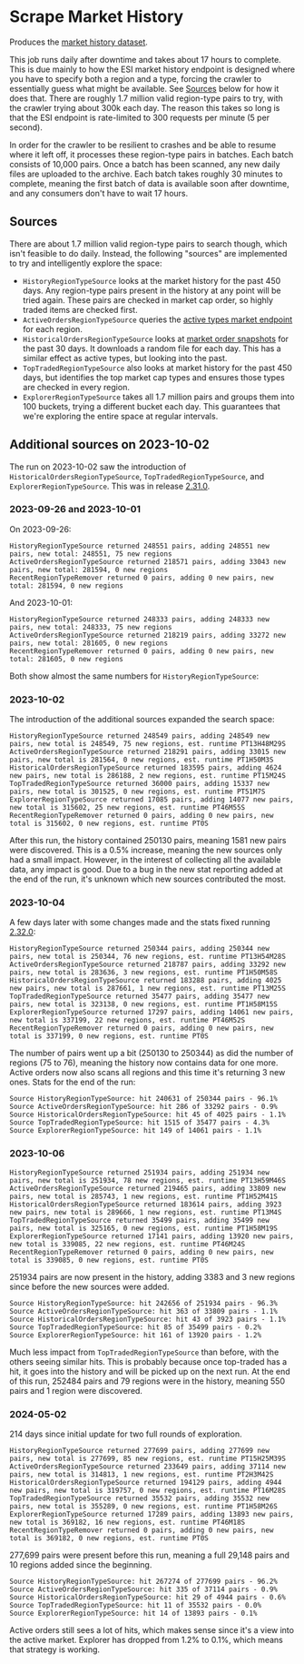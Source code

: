 # Scrape Market History

Produces the [market history dataset](../datasets/market-history.md).

This job runs daily after downtime and takes about 17 hours to complete.
This is due mainly to how the ESI market history endpoint is designed where you have to specify both a region and a type,
forcing the crawler to essentially guess what might be available.
See [Sources](#sources) below for how it does that.
There are roughly 1.7 million valid region-type pairs to try, with the crawler trying about 300k each day.
The reason this takes so long is that the ESI endpoint is rate-limited to 300 requests per minute (5 per second).

In order for the crawler to be resilient to crashes and be able to resume where it left off,
it processes these region-type pairs in batches.
Each batch consists of 10,000 pairs.
Once a batch has been scanned, any new daily files are uploaded to the archive.
Each batch takes roughly 30 minutes to complete, meaning the first batch of data is available soon after downtime,
and any consumers don't have to wait 17 hours.

## Sources
There are about 1.7 million valid region-type pairs to search though, which isn't feasible to do daily.
Instead, the following "sources" are implemented to try and intelligently explore the space:

* `HistoryRegionTypeSource` looks at the market history for the past 450 days. Any region-type pairs present in the history at any point will be tried again. These pairs are checked in market cap order, so highly traded items are checked first.
* `ActiveOrdersRegionTypeSource` queries the [active types market endpoint](https://esi.evetech.net/ui/#/operations/Market/get_markets_region_id_types) for each region.
* `HistoricalOrdersRegionTypeSource` looks at [market order snapshots](../datasets/market-orders.md) for the past 30 days. It downloads a random file for each day. This has a similar effect as active types, but looking into the past. 
* `TopTradedRegionTypeSource` also looks at market history for the past 450 days, but identifies the top market cap types and ensures those types are checked in every region.
* `ExplorerRegionTypeSource` takes all 1.7 million pairs and groups them into 100 buckets, trying a different bucket each day. This guarantees that we're exploring the entire space at regular intervals.

## Additional sources on 2023-10-02
The run on 2023-10-02 saw the introduction of `HistoricalOrdersRegionTypeSource`, `TopTradedRegionTypeSource`, and `ExplorerRegionTypeSource`.
This was in release [2.31.0](https://github.com/autonomouslogic/eve-ref/releases/tag/2.31.0).

### 2023-09-26 and 2023-10-01
On 2023-09-26:
```
HistoryRegionTypeSource returned 248551 pairs, adding 248551 new pairs, new total: 248551, 75 new regions
ActiveOrdersRegionTypeSource returned 218571 pairs, adding 33043 new pairs, new total: 281594, 0 new regions
RecentRegionTypeRemover returned 0 pairs, adding 0 new pairs, new total: 281594, 0 new regions
```

And 2023-10-01:
```
HistoryRegionTypeSource returned 248333 pairs, adding 248333 new pairs, new total: 248333, 75 new regions
ActiveOrdersRegionTypeSource returned 218219 pairs, adding 33272 new pairs, new total: 281605, 0 new regions
RecentRegionTypeRemover returned 0 pairs, adding 0 new pairs, new total: 281605, 0 new regions
```

Both show almost the same numbers for `HistoryRegionTypeSource`:

### 2023-10-02
The introduction of the additional sources expanded the search space:
```
HistoryRegionTypeSource returned 248549 pairs, adding 248549 new pairs, new total is 248549, 75 new regions, est. runtime PT13H48M29S
ActiveOrdersRegionTypeSource returned 218291 pairs, adding 33015 new pairs, new total is 281564, 0 new regions, est. runtime PT1H50M3S
HistoricalOrdersRegionTypeSource returned 183595 pairs, adding 4624 new pairs, new total is 286188, 2 new regions, est. runtime PT15M24S
TopTradedRegionTypeSource returned 36000 pairs, adding 15337 new pairs, new total is 301525, 0 new regions, est. runtime PT51M7S
ExplorerRegionTypeSource returned 17085 pairs, adding 14077 new pairs, new total is 315602, 25 new regions, est. runtime PT46M55S
RecentRegionTypeRemover returned 0 pairs, adding 0 new pairs, new total is 315602, 0 new regions, est. runtime PT0S
```

After this run, the history contained 250130 pairs, meaning 1581 new pairs were discovered.
This is a 0.5% increase, meaning the new sources only had a small impact.
However, in the interest of collecting all the available data, any impact is good.
Due to a bug in the new stat reporting added at the end of the run, it's unknown which new sources contributed the most. 

### 2023-10-04
A few days later with some changes made and the stats fixed running [2.32.0](https://github.com/autonomouslogic/eve-ref/releases/tag/2.32.0):

```
HistoryRegionTypeSource returned 250344 pairs, adding 250344 new pairs, new total is 250344, 76 new regions, est. runtime PT13H54M28S
ActiveOrdersRegionTypeSource returned 218787 pairs, adding 33292 new pairs, new total is 283636, 3 new regions, est. runtime PT1H50M58S
HistoricalOrdersRegionTypeSource returned 183288 pairs, adding 4025 new pairs, new total is 287661, 1 new regions, est. runtime PT13M25S
TopTradedRegionTypeSource returned 35477 pairs, adding 35477 new pairs, new total is 323138, 0 new regions, est. runtime PT1H58M15S
ExplorerRegionTypeSource returned 17297 pairs, adding 14061 new pairs, new total is 337199, 22 new regions, est. runtime PT46M52S
RecentRegionTypeRemover returned 0 pairs, adding 0 new pairs, new total is 337199, 0 new regions, est. runtime PT0S
```

The number of pairs went up a bit (250130 to 250344) as did the number of regions (75 to 76),
meaning the history now contains data for one more.
Active orders now also scans all regions and this time it's returning 3 new ones.
Stats for the end of the run:

```
Source HistoryRegionTypeSource: hit 240631 of 250344 pairs - 96.1%
Source ActiveOrdersRegionTypeSource: hit 286 of 33292 pairs - 0.9%
Source HistoricalOrdersRegionTypeSource: hit 45 of 4025 pairs - 1.1%
Source TopTradedRegionTypeSource: hit 1515 of 35477 pairs - 4.3%
Source ExplorerRegionTypeSource: hit 149 of 14061 pairs - 1.1%
```

### 2023-10-06

```
HistoryRegionTypeSource returned 251934 pairs, adding 251934 new pairs, new total is 251934, 78 new regions, est. runtime PT13H59M46S
ActiveOrdersRegionTypeSource returned 219465 pairs, adding 33809 new pairs, new total is 285743, 1 new regions, est. runtime PT1H52M41S
HistoricalOrdersRegionTypeSource returned 183614 pairs, adding 3923 new pairs, new total is 289666, 1 new regions, est. runtime PT13M4S
TopTradedRegionTypeSource returned 35499 pairs, adding 35499 new pairs, new total is 325165, 0 new regions, est. runtime PT1H58M19S
ExplorerRegionTypeSource returned 17141 pairs, adding 13920 new pairs, new total is 339085, 22 new regions, est. runtime PT46M24S
RecentRegionTypeRemover returned 0 pairs, adding 0 new pairs, new total is 339085, 0 new regions, est. runtime PT0S
```

251934 pairs are now present in the history, adding 3383 and 3 new regions since before the new sources were added.

```
Source HistoryRegionTypeSource: hit 242656 of 251934 pairs - 96.3%
Source ActiveOrdersRegionTypeSource: hit 363 of 33809 pairs - 1.1%
Source HistoricalOrdersRegionTypeSource: hit 43 of 3923 pairs - 1.1%
Source TopTradedRegionTypeSource: hit 85 of 35499 pairs - 0.2%
Source ExplorerRegionTypeSource: hit 161 of 13920 pairs - 1.2%
```

Much less impact from `TopTradedRegionTypeSource` than before, with the others seeing similar hits.
This is probably because once top-traded has a hit, it goes into the history and will be picked up on the next run.
At the end of this run, 252484 pairs and 79 regions were in the history, meaning 550 pairs and 1 region were discovered.

### 2024-05-02

214 days since initial update for two full rounds of exploration.


```
HistoryRegionTypeSource returned 277699 pairs, adding 277699 new pairs, new total is 277699, 85 new regions, est. runtime PT15H25M39S
ActiveOrdersRegionTypeSource returned 233649 pairs, adding 37114 new pairs, new total is 314813, 1 new regions, est. runtime PT2H3M42S
HistoricalOrdersRegionTypeSource returned 194129 pairs, adding 4944 new pairs, new total is 319757, 0 new regions, est. runtime PT16M28S
TopTradedRegionTypeSource returned 35532 pairs, adding 35532 new pairs, new total is 355289, 0 new regions, est. runtime PT1H58M26S
ExplorerRegionTypeSource returned 17289 pairs, adding 13893 new pairs, new total is 369182, 16 new regions, est. runtime PT46M18S
RecentRegionTypeRemover returned 0 pairs, adding 0 new pairs, new total is 369182, 0 new regions, est. runtime PT0S
```

277,699 pairs were present before this run, meaning a full 29,148 pairs and 10 regions added since the beginning.

```
Source HistoryRegionTypeSource: hit 267274 of 277699 pairs - 96.2%
Source ActiveOrdersRegionTypeSource: hit 335 of 37114 pairs - 0.9%
Source HistoricalOrdersRegionTypeSource: hit 29 of 4944 pairs - 0.6%
Source TopTradedRegionTypeSource: hit 11 of 35532 pairs - 0.0%
Source ExplorerRegionTypeSource: hit 14 of 13893 pairs - 0.1%
```

Active orders still sees a lot of hits, which makes sense since it's a view into the active market.
Explorer has dropped from 1.2% to 0.1%, which means that strategy is working.
